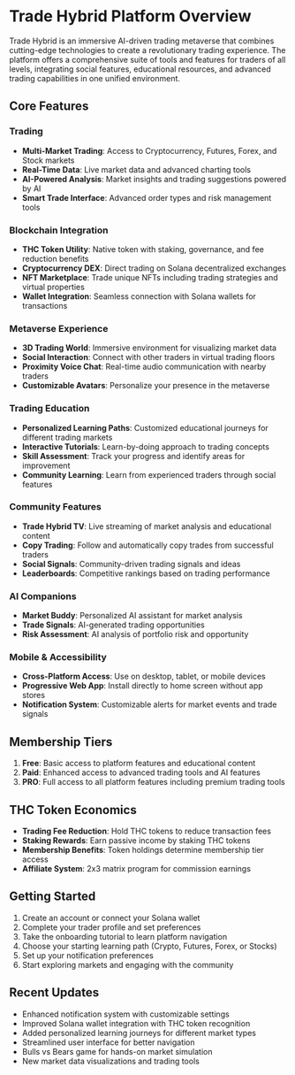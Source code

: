 # Trade Hybrid Platform Overview

Trade Hybrid is an immersive AI-driven trading metaverse that combines cutting-edge technologies to create a revolutionary trading experience. The platform offers a comprehensive suite of tools and features for traders of all levels, integrating social features, educational resources, and advanced trading capabilities in one unified environment.

## Core Features

### Trading

- **Multi-Market Trading**: Access to Cryptocurrency, Futures, Forex, and Stock markets
- **Real-Time Data**: Live market data and advanced charting tools
- **AI-Powered Analysis**: Market insights and trading suggestions powered by AI
- **Smart Trade Interface**: Advanced order types and risk management tools

### Blockchain Integration

- **THC Token Utility**: Native token with staking, governance, and fee reduction benefits
- **Cryptocurrency DEX**: Direct trading on Solana decentralized exchanges
- **NFT Marketplace**: Trade unique NFTs including trading strategies and virtual properties
- **Wallet Integration**: Seamless connection with Solana wallets for transactions

### Metaverse Experience

- **3D Trading World**: Immersive environment for visualizing market data
- **Social Interaction**: Connect with other traders in virtual trading floors
- **Proximity Voice Chat**: Real-time audio communication with nearby traders
- **Customizable Avatars**: Personalize your presence in the metaverse

### Trading Education

- **Personalized Learning Paths**: Customized educational journeys for different trading markets
- **Interactive Tutorials**: Learn-by-doing approach to trading concepts
- **Skill Assessment**: Track your progress and identify areas for improvement
- **Community Learning**: Learn from experienced traders through social features

### Community Features

- **Trade Hybrid TV**: Live streaming of market analysis and educational content
- **Copy Trading**: Follow and automatically copy trades from successful traders
- **Social Signals**: Community-driven trading signals and ideas
- **Leaderboards**: Competitive rankings based on trading performance

### AI Companions

- **Market Buddy**: Personalized AI assistant for market analysis
- **Trade Signals**: AI-generated trading opportunities
- **Risk Assessment**: AI analysis of portfolio risk and opportunity

### Mobile & Accessibility

- **Cross-Platform Access**: Use on desktop, tablet, or mobile devices
- **Progressive Web App**: Install directly to home screen without app stores
- **Notification System**: Customizable alerts for market events and trade signals

## Membership Tiers

1. **Free**: Basic access to platform features and educational content
2. **Paid**: Enhanced access to advanced trading tools and AI features
3. **PRO**: Full access to all platform features including premium trading tools

## THC Token Economics

- **Trading Fee Reduction**: Hold THC tokens to reduce transaction fees
- **Staking Rewards**: Earn passive income by staking THC tokens
- **Membership Benefits**: Token holdings determine membership tier access
- **Affiliate System**: 2x3 matrix program for commission earnings

## Getting Started

1. Create an account or connect your Solana wallet
2. Complete your trader profile and set preferences
3. Take the onboarding tutorial to learn platform navigation
4. Choose your starting learning path (Crypto, Futures, Forex, or Stocks)
5. Set up your notification preferences
6. Start exploring markets and engaging with the community

## Recent Updates

- Enhanced notification system with customizable settings
- Improved Solana wallet integration with THC token recognition
- Added personalized learning journeys for different market types
- Streamlined user interface for better navigation
- Bulls vs Bears game for hands-on market simulation
- New market data visualizations and trading tools